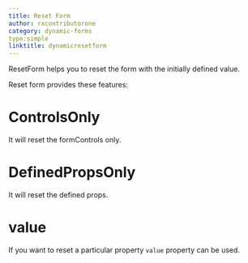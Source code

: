 ```yaml
---
title: Reset Form
author: rxcontributorone
category: dynamic-forms
type:simple
linktitle: dynamicresetform
---
```


ResetForm helps you to reset the form with the initially defined value.

Reset form provides these features:

# ControlsOnly
It will reset the formControls only.

<div component="app-code" key="dynamicresetform-controlsOnly-component"></div>
<div component="app-example-runner" ref-component="app-dynamicresetform-controlsOnly"></div>

# DefinedPropsOnly
It will reset the defined props.

<div component="app-code" key="dynamicresetform-definedPropsOnly-component"></div>
<div component="app-example-runner" ref-component="app-dynamicresetform-definedPropsOnly"></div>

# value
If you want to reset a particular property `value` property can be used.

<div component="app-code" key="dynamicresetform-value-component"></div>
<div component="app-example-runner" ref-component="app-dynamicresetform-value"></div>

